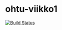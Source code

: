 # ohtu-viikko1
[![Build Status](https://travis-ci.org/Antiik91/ohtu-viikko1.svg?branch=master)](https://travis-ci.org/Antiik91/ohtu-viikko1)
